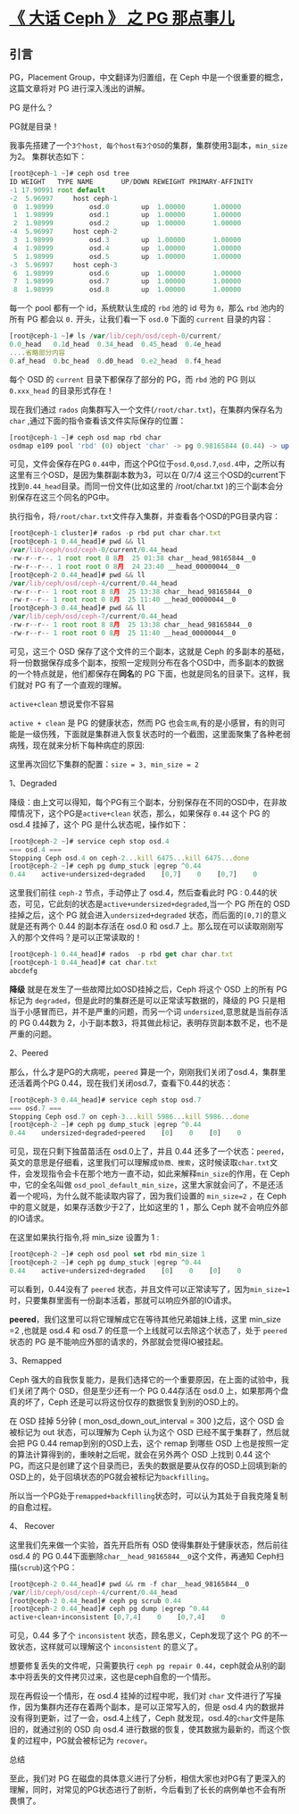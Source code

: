 # [《 大话 Ceph 》 之 PG 那点事儿](https://cloud.tencent.com/developer/article/1006292)

## 引言

PG，Placement Group，中文翻译为归置组，在 Ceph 中是一个很重要的概念，这篇文章将对 PG 进行深入浅出的讲解。

PG 是什么？

PG就是目录！

我事先搭建了一个`3个host, 每个host有3个OSD`的集群，集群使用3副本，`min_size`为2。 集群状态如下：

```javascript
[root@ceph-1 ~]# ceph osd tree
ID WEIGHT   TYPE NAME       UP/DOWN REWEIGHT PRIMARY-AFFINITY 
-1 17.90991 root default                                      
-2  5.96997     host ceph-1                                   
 0  1.98999         osd.0        up  1.00000       1.00000 
 1  1.98999         osd.1        up  1.00000       1.00000 
 2  1.98999         osd.2        up  1.00000       1.00000 
-4  5.96997     host ceph-2                                   
 3  1.98999         osd.3        up  1.00000       1.00000 
 4  1.98999         osd.4        up  1.00000       1.00000
 5  1.98999         osd.5        up  1.00000       1.00000 
-3  5.96997     host ceph-3                                   
 6  1.98999         osd.6        up  1.00000       1.00000 
 7  1.98999         osd.7        up  1.00000       1.00000 
 8  1.98999         osd.8        up  1.00000       1.00000
```

每一个 pool 都有一个 id，系统默认生成的 `rbd` 池的 id 号为 `0`，那么 `rbd` 池内的所有 PG 都会以 `0.` 开头，让我们看一下 `osd.0` 下面的 `current` 目录的内容：

```javascript
[root@ceph-1 ~]# ls /var/lib/ceph/osd/ceph-0/current/
0.0_head   0.1d_head  0.34_head  0.45_head  0.4e_head  
....省略部分内容
0.af_head  0.bc_head  0.d0_head  0.e2_head  0.f4_head
```

每个 OSD 的 `current` 目录下都保存了部分的 PG，而 `rbd` 池的 PG 则以 `0.xxx_head` 的目录形式存在！

现在我们通过 `rados` 向集群写入一个文件(`/root/char.txt`)，在集群内保存名为 `char` ,通过下面的指令查看该文件实际保存的位置：

```javascript
[root@ceph-1 ~]# ceph osd map rbd char
osdmap e109 pool 'rbd' (0) object 'char' -> pg 0.98165844 (0.44) -> up ([0,7,4], p0) acting ([0,7,4], p0)
```

可见，文件会保存在PG `0.44`中，而这个PG位于`osd.0`,`osd.7`,`osd.4`中，之所以有这里有三个OSD，是因为集群副本数为3，可以在 0/7/4 这三个OSD的current下找到`0.44_head`目录。而同一份文件(比如这里的 /root/char.txt )的三个副本会分别保存在这三个同名的PG中。

执行指令，将`/root/char.txt`文件存入集群，并查看各个OSD的PG目录内容：

```javascript
[root@ceph-1 cluster]# rados -p rbd put char char.txt 
[root@ceph-1 0.44_head]# pwd && ll
/var/lib/ceph/osd/ceph-0/current/0.44_head
-rw-r--r--. 1 root root 8 8月  25 01:38 char__head_98165844__0
-rw-r--r--. 1 root root 0 8月  24 23:40 __head_00000044__0
[root@ceph-2 0.44_head]# pwd && ll
/var/lib/ceph/osd/ceph-4/current/0.44_head
-rw-r--r-- 1 root root 8 8月  25 13:38 char__head_98165844__0
-rw-r--r-- 1 root root 0 8月  25 11:40 __head_00000044__0
[root@ceph-3 0.44_head]# pwd && ll
/var/lib/ceph/osd/ceph-7/current/0.44_head
-rw-r--r-- 1 root root 8 8月  25 13:38 char__head_98165844__0
-rw-r--r-- 1 root root 0 8月  25 11:40 __head_00000044__0
```

可见，这三个 OSD 保存了这个文件的三个副本，这就是 Ceph 的多副本的基础，将一份数据保存成多个副本，按照一定规则分布在各个OSD中，而多副本的数据的一个特点就是，他们都保存在**同名**的 PG 下面，也就是同名的目录下。这样，我们就对 PG 有了一个直观的理解。

`active+clean` 想说爱你不容易

`active + clean` 是 PG 的健康状态，然而 PG 也会`生病`,有的是小感冒，有的则可能是一级伤残，下面就是集群进入恢复状态时的一个截图，这里面聚集了各种老弱病残，现在就来分析下每种病症的原因:

这里再次回忆下集群的配置：`size = 3, min_size = 2`

1、Degraded

降级：由上文可以得知，每个PG有三个副本，分别保存在不同的OSD中，在非故障情况下，这个PG是`active+clean` 状态，那么，如果保存 `0.44` 这个 PG 的 osd.4 挂掉了，这个 PG 是什么状态呢，操作如下：

```javascript
[root@ceph-2 ~]# service ceph stop osd.4
=== osd.4 === 
Stopping Ceph osd.4 on ceph-2...kill 6475...kill 6475...done
[root@ceph-2 ~]# ceph pg dump_stuck |egrep ^0.44
0.44    active+undersized+degraded    [0,7]    0    [0,7]    0
```

这里我们前往 `ceph-2` 节点，手动停止了 osd.4，然后查看此时 PG : 0.44的状态，可见，它此刻的状态是`active+undersized+degraded`,当一个 PG 所在的 OSD 挂掉之后，这个 PG 就会进入`undersized+degraded` 状态，而后面的`[0,7]`的意义就是还有两个 0.44 的副本存活在 osd.0 和 osd.7 上。那么现在可以读取刚刚写入的那个文件吗？是可以正常读取的！

```javascript
[root@ceph-1 0.44_head]# rados  -p rbd get char char.txt
[root@ceph-1 0.44_head]# cat char.txt 
abcdefg
```

**降级** 就是在发生了一些故障比如OSD挂掉之后，Ceph 将这个 OSD 上的所有 PG 标记为 `degraded`，但是此时的集群还是可以正常读写数据的，降级的 PG 只是相当于小感冒而已，并不是严重的问题，而另一个词 `undersized`,意思就是当前存活的 PG 0.44数为 2，小于副本数3，将其做此标记，表明存货副本数不足，也不是严重的问题。

2、Peered

那么，什么才是PG的大病呢，`peered` 算是一个，刚刚我们关闭了osd.4，集群里还活着两个PG 0.44，现在我们关闭osd.7，查看下0.44的状态：

```javascript
[root@ceph-3 0.44_head]# service ceph stop osd.7
=== osd.7 === 
Stopping Ceph osd.7 on ceph-3...kill 5986...kill 5986...done
[root@ceph-2 ~]# ceph pg dump_stuck |egrep ^0.44
0.44    undersized+degraded+peered    [0]    0    [0]    0
```

可见，现在只剩下独苗苗活在 osd.0上了，并且 0.44 还多了一个状态：`peered`，英文的意思是仔细看，这里我们可以理解成`协商、搜索`，这时候读取`char.txt`文件，会发现指令会卡在那个地方一直不动，如此来解释`min_size`的作用，在 Ceph 中，它的全名叫做 `osd_pool_default_min_size`，这里大家就会问了，不是还活着一个呢吗，为什么就不能读取内容了，因为我们设置的 `min_size=2` ，在 Ceph 中的意义就是，如果存活数少于2了，比如这里的 1 ，那么 Ceph 就不会响应外部的IO请求。

在这里如果执行指令,将 min_size 设置为 1 :

```javascript
[root@ceph-2 ~]# ceph osd pool set rbd min_size 1
[root@ceph-2 ~]# ceph pg dump_stuck |egrep ^0.44
0.44    active+undersized+degraded    [0]    0    [0]    0
```

可以看到，0.44没有了 `peered` 状态，并且文件可以正常读写了，因为`min_size=1`时，只要集群里面有一份副本活着，那就可以响应外部的IO请求。

**peered**，我们这里可以将它理解成它在等待其他兄弟姐妹上线，这里 min_size =2 ,也就是 osd.4 和 osd.7 的任意一个上线就可以去除这个状态了，处于 `peered` 状态的 PG 是不能响应外部的请求的，外部就会觉得IO被挂起。

3、Remapped

Ceph 强大的自我恢复能力，是我们选择它的一个重要原因，在上面的试验中，我们关闭了两个 OSD，但是至少还有一个 PG 0.44存活在 osd.0 上，如果那两个盘真的坏了，Ceph 还是可以将这份仅存的数据恢复到别的OSD上的。

在 OSD 挂掉 5分钟 ( mon_osd_down_out_interval = 300 )之后，这个 OSD 会被标记为 out 状态，可以理解为 Ceph 认为这个 OSD 已经不属于集群了，然后就会把 PG 0.44 remap到别的OSD上去，这个 remap 到哪些 OSD 上也是按照一定的算法计算得到的，重映射之后呢，就会在另外两个 OSD 上找到 0.44 这个 PG，而这只是创建了这个目录而已，丢失的数据是要从仅存的OSD上回填到新的OSD上的，处于回填状态的PG就会被标记为`backfilling`。

所以当一个PG处于`remapped+backfilling`状态时，可以认为其处于自我克隆复制的自愈过程。

4、 Recover

这里我们先来做一个实验，首先开启所有 OSD 使得集群处于健康状态，然后前往 osd.4 的 PG 0.44下面删除`char__head_98165844__0`这个文件，再通知 Ceph扫描(`scrub`)这个PG：

```javascript
[root@ceph-2 0.44_head]# pwd && rm -f char__head_98165844__0 
/var/lib/ceph/osd/ceph-4/current/0.44_head
[root@ceph-2 0.44_head]# ceph pg scrub 0.44
[root@ceph-2 0.44_head]# ceph pg dump |egrep ^0.44
active+clean+inconsistent [0,7,4]    0    [0,7,4]    0
```

可见，0.44 多了个 `inconsistent` 状态，顾名思义，Ceph发现了这个 PG 的不一致状态，这样就可以理解这个 `inconsistent` 的意义了。

想要修复丢失的文件呢，只需要执行 `ceph pg repair 0.44`，ceph就会从别的副本中将丢失的文件拷贝过来，这也是ceph自愈的一个情形。

现在再假设一个情形，在 osd.4 挂掉的过程中呢，我们对 `char` 文件进行了写操作，因为集群内还存在着两个副本，是可以正常写入的，但是 osd.4 内的数据并没有得到更新，过了一会，osd.4上线了，Ceph 就发现，osd.4的`char`文件是陈旧的，就通过别的 OSD 向 osd.4 进行数据的恢复，使其数据为最新的，而这个恢复的过程中，PG就会被标记为 `recover`。

总结

至此，我们对 PG 在磁盘的具体意义进行了分析，相信大家也对PG有了更深入的理解，同时，对常见的PG状态进行了剖析，今后看到了长长的病例单也不会有所畏惧了。